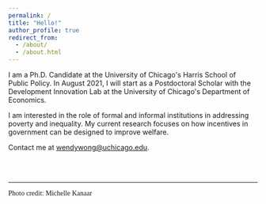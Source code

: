 ```yaml
---
permalink: /
title: "Hello!"
author_profile: true
redirect_from: 
  - /about/
  - /about.html
---
```


I am a Ph.D. Candidate at the <a href="https://harris.uchicago.edu/" style="text-decoration: none">University of Chicago's Harris School of Public Policy</a>. In August 2021, I will start as a Postdoctoral Scholar with the Development Innovation Lab at the <a href="https://economics.uchicago.edu/" style="text-decoration: none">University of Chicago's Department of Economics</a>. 

I am interested in the role of formal and informal institutions in addressing poverty and inequality. My current research focuses on how incentives in government can be designed to improve welfare.


Contact me at <a href="mailto:wendywong@uchicago.edu" style="text-decoration: none">wendywong@uchicago.edu</a>.

<br>

<br>

---

<link rel="stylesheet"
  href="https://fonts.googleapis.com/css?family=Petit+Formal+Script">
<p style = "font-family:'Petit Formal Script'; font-size:14px">Photo credit: <a href="https://www.michellekanaar.com/index" style="text-decoration: none">Michelle Kanaar</a></p>
